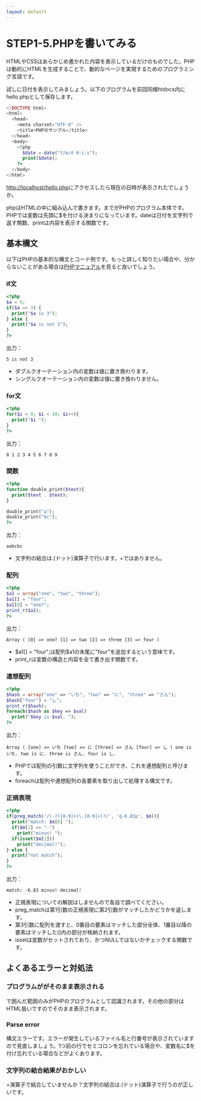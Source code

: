 ```yaml
---
layout: default
---
```

# STEP1-5.PHPを書いてみる

HTMLやCSSはあらかじめ書かれた内容を表示しているだけのものでした。PHPは動的にHTMLを生成することで、動的なページを実現するためのプログラミング言語です。

試しに日付を表示してみましょう。以下のプログラムを前回同様htdocs内にhello.phpとして保存します。

```php
<!DOCTYPE html>
<html>
  <head>
    <meta charset="UTF-8" />
    <title>PHPのサンプル</title>
  </head>
  <body>
    <?php
      $date = date("Y/m/d H:i:s");
      print($date);
    ?>
  </body>
</html>
```
[http://localhost/hello.php](http://localhost/hello.php)にアクセスしたら現在の日時が表示されたでしょうか。

phpはHTMLの中に組み込んで書きます。<?phpから?>までがPHPのプログラム本体です。PHPでは変数は先頭に$を付ける決まりになっています。dateは日付を文字列で返す関数、printは内容を表示する関数です。

## 基本構文

以下はPHPの基本的な構文とコード例です。もっと詳しく知りたい場合や、分からないことがある場合は[PHPマニュアル](http://php.net/manual/ja/index.php)を見ると良いでしょう。

### if文
```php
<?php
$a = 5;
if($a == 3) {
  print("$a is 3");
} else {
  print("$a is not 3");
}
?>
```
出力：

```text
5 is not 3
```

* ダブルクオーテーション内の変数は値に置き換わります。
* シングルクオーテーション内の変数は値に置き換わりません。

### for文
```php
<?php
for($i = 0; $i < 10; $i++){
  print("$i ");
}
?>
```
出力：

```text
0 1 2 3 4 5 6 7 8 9 
```

### 関数
```php
<?php
function double_print($text){
  print($text . $text);
}

double_print("a");
double_print("bc");
?>
```
出力：

```text
aabcbc
```

* 文字列の結合は.(ドット)演算子で行います。+ではありません。

### 配列
```php
<?php
$a1 = array("one", "two", "three");
$a1[] = "four";
$a1[0] = "one?";
print_r($a1);
?>
```
出力：

```text
Array ( [0] => one? [1] => two [2] => three [3] => four )
```

* $a1[] = "four";は配列$a1の末尾に"four"を追加するという意味です。
* print_rは変数の構造と内容を全て書き出す関数です。

### 連想配列
```php
<?php
$hash = array("one" => "いち", "two" => "に", "three" => "さん");
$hash["four"] = "し";
print_r($hash);
foreach($hash as $key => $val)
  print("$key is $val. ");
?>
```
出力：

```text
Array ( [one] => いち [two] => に [three] => さん [four] => し ) one is いち. two is に. three is さん. four is し.
```

* PHPでは配列の引数に文字列を使うことができ、これを連想配列と呼びます。
* foreachは配列や連想配列の各要素を取り出して処理する構文です。

### 正規表現
```php
<?php
if(preg_match('/(-?)[0-9]+(\.[0-9]+)?/', 'q-6.83p', $m)){
  print("match: $m[0] ");
  if($m[1] == "-")
    print("minus! ");
  if(isset($m[2]))
    print("decimal!");
} else {
  print("not match");
}
?>
```
出力：

```text
match: -6.83 minus! decimal!
```

* 正規表現についての解説はしませんので各自で調べてください。
* preg_matchは第1引数の正規表現に第2引数がマッチしたかどうかを返します。
 * 第3引数に配列を渡すと、0番目の要素はマッチした部分全体、1番目以降の要素はマッチした()内の部分が格納されます。
* issetは変数がセットされており、かつNULLではないかチェックする関数です。

## よくあるエラーと対処法
### プログラムががそのまま表示される
<?phpと?>で囲んだ範囲のみがPHPのプログラムとして認識されます。その他の部分はHTML扱いですのでそのまま表示されます。

### Parse error
構文エラーです。エラーが発生しているファイル名と行番号が表示されていますので見直しましょう。1つ前の行でセミコロンを忘れている場合や、変数名に$を付け忘れている場合などがよくあります。

### 文字列の結合結果がおかしい
+演算子で結合していませんか？文字列の結合は.(ドット)演算子で行うのが正しいです。
